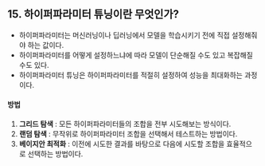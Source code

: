 ## 15. 하이퍼파라미터 튜닝이란 무엇인가?

- 하이퍼파라미터는 머신러닝이나 딥러닝에서 모델을 학습시키기 전에 직접 설정해줘야 하는 값이다.
- 하이퍼파라미터를 어떻게 설정하느냐에 따라 모델이 단순해질 수도 있고 복잡해질 수도 있다.
- 하이퍼파라미터 튜닝은 하이퍼파라미터를 적절히 설정하여 성능을 최대화하는 과정이다.
#### 방법
1. **그리드 탐색** : 모든 하이퍼파라미터들의 조합을 전부 시도해보는 방식이다.
2. **랜덤 탐색** : 무작위로 하이퍼파라미터 조합을 선택해서 테스트하는 방법이다.
3. **베이지안 최적화** : 이전에 시도한 결과를 바탕으로 다음에 시도할 조합을 효율적으로 선택하는 방법이다.